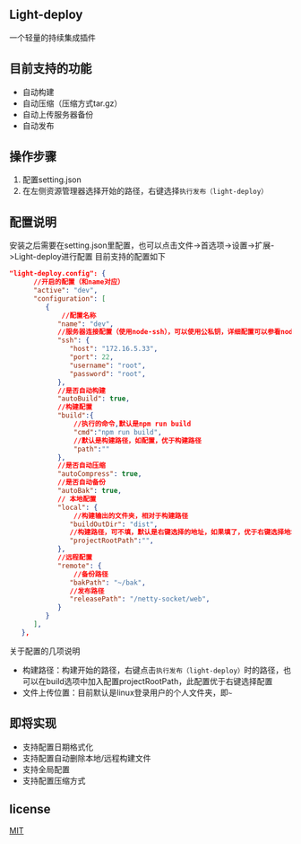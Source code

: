 ## Light-deploy
一个轻量的持续集成插件

## 目前支持的功能
- 自动构建
- 自动压缩（压缩方式tar.gz）
- 自动上传服务器备份
- 自动发布

## 操作步骤
1. 配置setting.json
2. 在左侧资源管理器选择开始的路径，右键选择`执行发布（light-deploy）`

## 配置说明
安装之后需要在setting.json里配置，也可以点击文件->首选项->设置->扩展->Light-deploy进行配置
目前支持的配置如下
```json
"light-deploy.config": {
      //开启的配置（和name对应）
      "active": "dev",
      "configuration": [
         {
             //配置名称
            "name": "dev",
            //服务器连接配置（使用node-ssh），可以使用公私钥，详细配置可以参看node-ssh的配置
            "ssh": {
               "host": "172.16.5.33",
               "port": 22,
               "username": "root",
               "password": "root",
            },
            //是否自动构建
            "autoBuild": true,
            //构建配置
            "build":{
                //执行的命令,默认是npm run build
                "cmd":"npm run build",
                //默认是构建路径，如配置，优于构建路径
                "path":""
            },
            //是否自动压缩
            "autoCompress": true,
            //是否自动备份
            "autoBak": true,
            // 本地配置
            "local": {
                //构建输出的文件夹，相对于构建路径
               "buildOutDir": "dist",
               //构建路径，可不填，默认是右键选择的地址，如果填了，优于右键选择地址
               "projectRootPath":"",
            },
            //远程配置
            "remote": {
                //备份路径
               "bakPath": "~/bak",
               //发布路径
               "releasePath": "/netty-socket/web",
            }
         }
      ],
   },
```
关于配置的几项说明
- 构建路径：构建开始的路径，右键点击`执行发布（light-deploy）`时的路径，也可以在build选项中加入配置projectRootPath，此配置优于右键选择配置
- 文件上传位置：目前默认是linux登录用户的个人文件夹，即`~`

## 即将实现
- 支持配置日期格式化
- 支持配置自动删除本地/远程构建文件
- 支持全局配置
- 支持配置压缩方式

## license
[MIT](https://opensource.org/licenses/MIT)